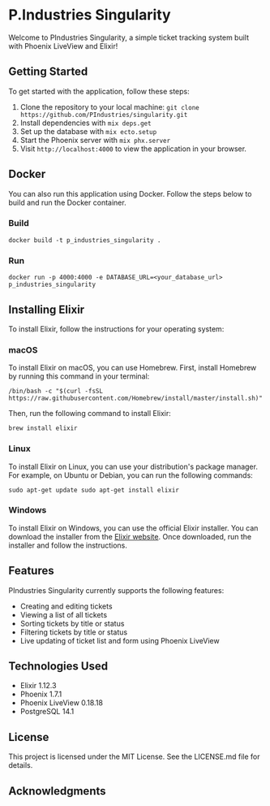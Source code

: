 P.Industries Singularity
=======================

Welcome to PIndustries Singularity, a simple ticket tracking system built with Phoenix LiveView and Elixir!

Getting Started
---------------

To get started with the application, follow these steps:

1.  Clone the repository to your local machine: `git clone https://github.com/PIndustries/singularity.git`
2.  Install dependencies with `mix deps.get`
3.  Set up the database with `mix ecto.setup`
4.  Start the Phoenix server with `mix phx.server`
5.  Visit `http://localhost:4000` to view the application in your browser.

Docker
------

You can also run this application using Docker. Follow the steps below to build and run the Docker container.

### Build

`docker build -t p_industries_singularity .`

### Run
`docker run -p 4000:4000 -e DATABASE_URL=<your_database_url> p_industries_singularity`

Installing Elixir
-----------------

To install Elixir, follow the instructions for your operating system:

### macOS

To install Elixir on macOS, you can use Homebrew. First, install Homebrew by running this command in your terminal:


`/bin/bash -c "$(curl -fsSL https://raw.githubusercontent.com/Homebrew/install/master/install.sh)"`

Then, run the following command to install Elixir:

`brew install elixir`

### Linux

To install Elixir on Linux, you can use your distribution's package manager. For example, on Ubuntu or Debian, you can run the following commands:


`sudo apt-get update
sudo apt-get install elixir`

### Windows

To install Elixir on Windows, you can use the official Elixir installer. You can download the installer from the [Elixir website](https://elixir-lang.org/install.html#windows). Once downloaded, run the installer and follow the instructions.

Features
--------

PIndustries Singularity currently supports the following features:

-   Creating and editing tickets
-   Viewing a list of all tickets
-   Sorting tickets by title or status
-   Filtering tickets by title or status
-   Live updating of ticket list and form using Phoenix LiveView

Technologies Used
-----------------

-   Elixir 1.12.3
-   Phoenix 1.7.1
-   Phoenix LiveView 0.18.18
-   PostgreSQL 14.1

License
-------

This project is licensed under the MIT License. See the LICENSE.md file for details.

Acknowledgments
---------------